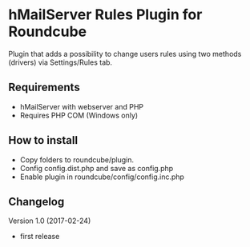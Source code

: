 hMailServer Rules Plugin for Roundcube
======================================
Plugin that adds a possibility to change users rules using two
methods (drivers) via Settings/Rules tab.

Requirements
------------
* hMailServer with webserver and PHP
* Requires PHP COM (Windows only)

How to install
--------------
* Copy folders to roundcube/plugin.
* Config config.dist.php and save as config.php
* Enable plugin in roundcube/config/config.inc.php

Changelog
---------
Version 1.0 (2017-02-24)
- first release